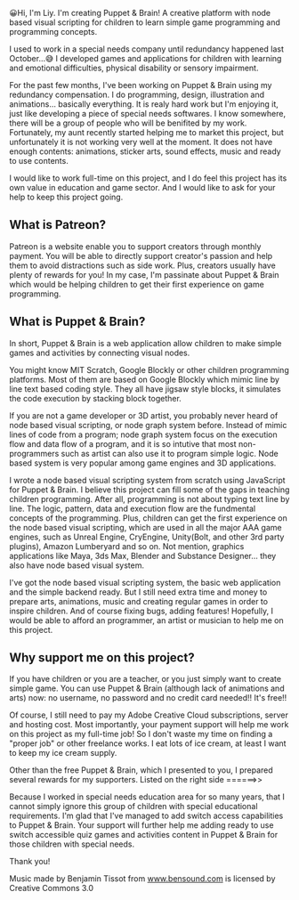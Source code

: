 😀Hi, I'm ​Liy. I'm creating Puppet & Brain! A creative platform with node based visual scripting for children to learn simple game programming and programming concepts.

I used to work in a special needs company until redundancy happened last October...😅 I developed games and applications for children with learning and emotional difficulties, physical disability or sensory impairment.

For the past few months, I've been working on Puppet & Brain using my redundancy compensation. I do programming, design, illustration and animations... basically everything. It is realy hard work but I'm enjoying it, just like developing a piece of special needs softwares. I know somewhere, there will be a group of people who will be benifited by my work. Fortunately, my aunt recently started helping me to market this project, but unfortunately it is not working very well at the moment. It does not have enough contents: animations, sticker arts, sound effects, music and ready to use contents.

I would like to work full-time on this project, and I do feel this project has its own value in education and game sector. And I would like to ask for your help to keep this project going.

## What is Patreon?
Patreon is a website enable you to support creators through monthly payment. You will be able to directly support creator's passion and help them to avoid distractions such as side work. Plus, creators usually have plenty of rewards for you! In my case, I'm passinate about Puppet & Brain which would be helping children to get their first experience on game programming.

## What is Puppet & Brain?

In short, Puppet & Brain is a web application allow children to make simple games and activities by connecting visual nodes.

You might know MIT Scratch, Google Blockly or other children programming platforms. Most of them are based on Google Blockly which mimic line by line text based coding style. They all have jigsaw style blocks, it simulates the code execution by stacking block together.

If you are not a game developer or 3D artist, you probably never heard of node based visual scripting, or node graph system before. Instead of mimic lines of code from a program; node graph system focus on the execution flow and data flow of a program, and it is so intutive that most non-programmers such as artist can also use it to program simple logic. Node based system is very popular among game engines and 3D applications.

I wrote a node based visual scripting system from scratch using JavaScript for Puppet & Brain. I believe this project can fill some of the gaps in teaching children programming. After all, programming is not about typing text line by line. The logic, pattern, data and execution flow are the fundmental concepts of the programming. Plus, children can get the first experience on the node based visual scripting, which are used in all the major AAA game engines, such as Unreal Engine, CryEngine, Unity(Bolt, and other 3rd party plugins), Amazon Lumberyard and so on. Not mention, graphics applications like Maya, 3ds Max, Blender and Substance Designer... they also have node based visual system.

I've got the node based visual scripting system, the basic web application and the simple backend ready. But I still need extra time and money to prepare arts, animations, music and creating regular games in order to inspire children. And of course fixing bugs, adding features! Hopefully, I would be able to afford an programmer, an artist or musician to help me on this project.

## Why support me on this project?

If you have children or you are a teacher, or you just simply want to create simple game. You can use ​Puppet & Brain (although lack of animations and arts) now: no username, no password and no credit card needed!! It's free!!

Of course, I still need to pay my Adobe Creative Cloud subscriptions, server and hosting cost. Most importantly, your payment support will help me work on this project as my full-time job! So I don't waste my time on finding a "proper job" or other freelance works. I eat lots of ice cream, at least I want to keep my ice cream supply.

Other than the free Puppet & Brain, which I presented to you, I prepared several rewards for my supporters. Listed on the right side ======>>

Because I worked in special needs education area for so many years, that I cannot simply ignore this group of children with special educational requirements. I'm glad that I've managed to add switch access capabilities to Puppet & Brain. Your support will further help me adding ready to use switch accessible quiz games and activities content in Puppet & Brain for those children with special needs.

Thank you! 


Music made by Benjamin Tissot from www.bensound.com is licensed by Creative Commons 3.0
